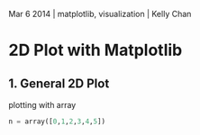 Mar 6 2014 | matplotlib, visualization | Kelly Chan
# 2D Plot with Matplotlib

## 1. General 2D Plot

plotting with array
```python
n = array([0,1,2,3,4,5])
```
